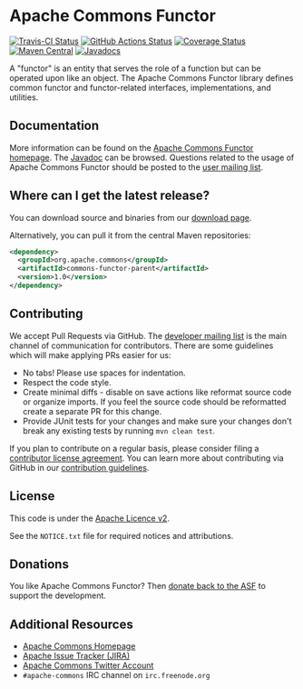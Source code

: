 <!---
 Licensed to the Apache Software Foundation (ASF) under one or more
 contributor license agreements.  See the NOTICE file distributed with
 this work for additional information regarding copyright ownership.
 The ASF licenses this file to You under the Apache License, Version 2.0
 (the "License"); you may not use this file except in compliance with
 the License.  You may obtain a copy of the License at

      http://www.apache.org/licenses/LICENSE-2.0

 Unless required by applicable law or agreed to in writing, software
 distributed under the License is distributed on an "AS IS" BASIS,
 WITHOUT WARRANTIES OR CONDITIONS OF ANY KIND, either express or implied.
 See the License for the specific language governing permissions and
 limitations under the License.
-->
<!---
 +======================================================================+
 |****                                                              ****|
 |****      THIS FILE IS GENERATED BY THE COMMONS BUILD PLUGIN      ****|
 |****                    DO NOT EDIT DIRECTLY                      ****|
 |****                                                              ****|
 +======================================================================+
 | TEMPLATE FILE: readme-md-template.md                                 |
 | commons-build-plugin/trunk/src/main/resources/commons-xdoc-templates |
 +======================================================================+
 |                                                                      |
 | 1) Re-generate using: mvn commons-build:readme-md                    |
 |                                                                      |
 | 2) Set the following properties in the component's pom:              |
 |    - commons.componentid (required, alphabetic, lower case)          |
 |    - commons.release.version (required)                              |
 |                                                                      |
 | 3) Example Properties                                                |
 |                                                                      |
 |  <properties>                                                        |
 |    <commons.componentid>math</commons.componentid>                   |
 |    <commons.release.version>1.2</commons.release.version>            |
 |  </properties>                                                       |
 |                                                                      |
 +======================================================================+
--->
Apache Commons Functor
===================

[![Travis-CI Status](https://travis-ci.org/apache/commons-functor.svg)](https://travis-ci.org/apache/commons-functor)
[![GitHub Actions Status](https://github.com/apache/commons-functor/workflows/Java%20CI/badge.svg)](https://github.com/apache/commons-functor/actions)
[![Coverage Status](https://coveralls.io/repos/apache/commons-functor/badge.svg)](https://coveralls.io/r/apache/commons-functor)
[![Maven Central](https://maven-badges.herokuapp.com/maven-central/org.apache.commons/commons-functor-parent/badge.svg)](https://maven-badges.herokuapp.com/maven-central/org.apache.commons/commons-functor-parent/)
[![Javadocs](https://javadoc.io/badge/org.apache.commons/commons-functor-parent/1.0.svg)](https://javadoc.io/doc/org.apache.commons/commons-functor-parent/1.0)

A "functor" is an entity that serves the role of a function but can be operated upon like an object.
    The Apache Commons Functor library defines common functor and functor-related interfaces,
    implementations, and utilities.

Documentation
-------------

More information can be found on the [Apache Commons Functor homepage](https://commons.apache.org/proper/commons-functor).
The [Javadoc](https://commons.apache.org/proper/commons-functor/apidocs) can be browsed.
Questions related to the usage of Apache Commons Functor should be posted to the [user mailing list][ml].

Where can I get the latest release?
-----------------------------------
You can download source and binaries from our [download page](https://commons.apache.org/proper/commons-functor/download_functor.cgi).

Alternatively, you can pull it from the central Maven repositories:

```xml
<dependency>
  <groupId>org.apache.commons</groupId>
  <artifactId>commons-functor-parent</artifactId>
  <version>1.0</version>
</dependency>
```

Contributing
------------

We accept Pull Requests via GitHub. The [developer mailing list][ml] is the main channel of communication for contributors.
There are some guidelines which will make applying PRs easier for us:
+ No tabs! Please use spaces for indentation.
+ Respect the code style.
+ Create minimal diffs - disable on save actions like reformat source code or organize imports. If you feel the source code should be reformatted create a separate PR for this change.
+ Provide JUnit tests for your changes and make sure your changes don't break any existing tests by running ```mvn clean test```.

If you plan to contribute on a regular basis, please consider filing a [contributor license agreement](https://www.apache.org/licenses/#clas).
You can learn more about contributing via GitHub in our [contribution guidelines](CONTRIBUTING.md).

License
-------
This code is under the [Apache Licence v2](https://www.apache.org/licenses/LICENSE-2.0).

See the `NOTICE.txt` file for required notices and attributions.

Donations
---------
You like Apache Commons Functor? Then [donate back to the ASF](https://www.apache.org/foundation/contributing.html) to support the development.

Additional Resources
--------------------

+ [Apache Commons Homepage](https://commons.apache.org/)
+ [Apache Issue Tracker (JIRA)](https://issues.apache.org/jira/browse/FUNCTOR)
+ [Apache Commons Twitter Account](https://twitter.com/ApacheCommons)
+ `#apache-commons` IRC channel on `irc.freenode.org`

[ml]:https://commons.apache.org/mail-lists.html
